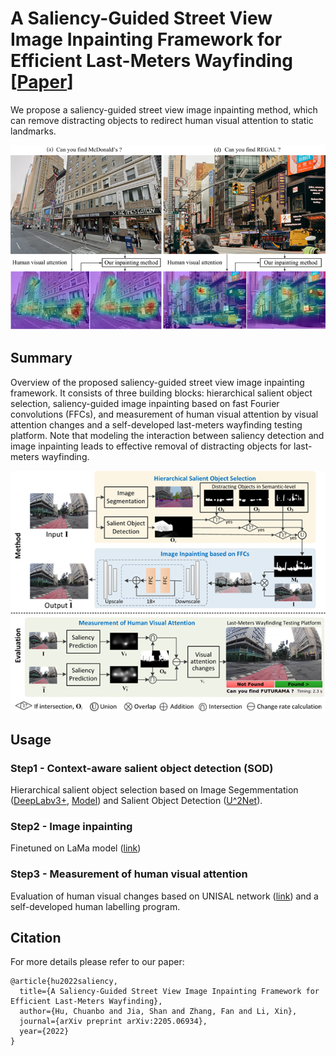 # A Saliency-Guided Street View Image Inpainting Framework for Efficient Last-Meters Wayfinding [<a href="https://arxiv.org/pdf/2205.06934.pdf?ref=https://githubhelp.com">Paper</a>]

We propose a saliency-guided street view image inpainting method, which can remove distracting objects to redirect human visual attention to static landmarks.

![Figure1](Figures/Fig.png)

## Summary 
Overview of the proposed saliency-guided street view image inpainting framework. It consists of three building blocks: hierarchical salient object selection, saliency-guided image inpainting based on fast Fourier convolutions (FFCs), and measurement of human visual attention by visual attention changes and a self-developed last-meters wayfinding testing platform. Note that modeling the interaction between saliency detection and image inpainting leads to effective removal of distracting objects for last-meters wayfinding.

![Figure1](Figures/Fig2.png)

## Usage
### Step1 - Context-aware salient object detection (SOD)

Hierarchical salient object selection based on Image Segemmentation (<a href="https://github.com/open-mmlab/mmsegmentation/tree/master/configs/deeplabv3plus">DeepLabv3+</a>, <a href="https://github.com/open-mmlab/mmsegmentation/blob/master/configs/deeplabv3plus/deeplabv3plus_r101-d8_769x769_80k_cityscapes.py">Model</a>) and Salient Object Detection (<a href="https://github.com/xuebinqin/U-2-Net">U^2Net</a>).

### Step2 - Image inpainting

Finetuned on LaMa model (<a href="https://github.com/saic-mdal/lama">link</a>)

### Step3 - Measurement of human visual attention

Evaluation of human visual changes based on UNISAL network (<a href="https://github.com/rdroste/unisal">link</a>) and a self-developed human labelling program. 

## Citation
For more details please refer to our paper:
```
@article{hu2022saliency,
  title={A Saliency-Guided Street View Image Inpainting Framework for Efficient Last-Meters Wayfinding},
  author={Hu, Chuanbo and Jia, Shan and Zhang, Fan and Li, Xin},
  journal={arXiv preprint arXiv:2205.06934},
  year={2022}
}
